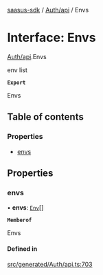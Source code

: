 [saasus-sdk](../README.md) / [Auth/api](../modules/Auth_api.md) / Envs

# Interface: Envs

[Auth/api](../modules/Auth_api.md).Envs

env list

**`Export`**

Envs

## Table of contents

### Properties

- [envs](Auth_api.Envs.md#envs)

## Properties

### envs

• **envs**: [`Env`](Auth_api.Env.md)[]

**`Memberof`**

Envs

#### Defined in

[src/generated/Auth/api.ts:703](https://github.com/saasus-platform/saasus-sdk-javascript/blob/6b95732/src/generated/Auth/api.ts#L703)
